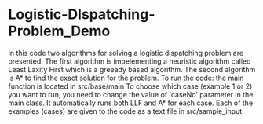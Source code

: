 # Logistic-DIspatching-Problem_Demo
In this code two algorithms for solving a logistic dispatching problem are presented. 
The first algorithm is impelementing a heuristic algorithm called Least Laxity First which is a greeady based algorithm.
The second algorithm is A* to find the exact solution for the problem.
To run the code: the main function is located in src/base/main
To choose which case (example 1 or 2) you want to run, you need to change the value of 'caseNo' parameter in the main class. 
It automatically runs both LLF and A* for each case.
Each of the examples (cases) are given to the code as a text file in src/sample_input
